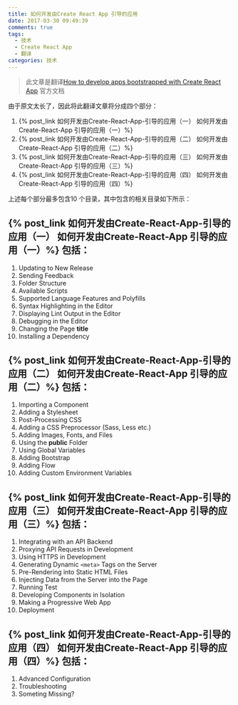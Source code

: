 ```yaml
---
title: 如何开发由Create React App 引导的应用
date: 2017-03-30 09:49:39
comments: true
tags:
  - 技术
  - Create React App
  - 翻译
categories: 技术
---
```


> 此文章是翻译[How to develop apps bootstrapped with Create React App](https://github.com/facebookincubator/create-react-app/blob/master/packages/react-scripts/template/README.md) 官方文档

由于原文太长了，因此将此翻译文章将分成四个部分：

1. {% post_link 如何开发由Create-React-App-引导的应用（一） 如何开发由Create-React-App 引导的应用（一）%}
2. {% post_link 如何开发由Create-React-App-引导的应用（二） 如何开发由Create-React-App 引导的应用（二）%}
3. {% post_link 如何开发由Create-React-App-引导的应用（三） 如何开发由Create-React-App 引导的应用（三）%}
4. {% post_link 如何开发由Create-React-App-引导的应用（四） 如何开发由Create-React-App 引导的应用（四）%}

上述每个部分最多包含10 个目录，其中包含的相关目录如下所示：

<!--more-->

## {% post_link 如何开发由Create-React-App-引导的应用（一） 如何开发由Create-React-App 引导的应用（一）%} 包括：

1. Updating to New Release
2. Sending Feedback
3. Folder Structure
4. Available Scripts
5. Supported Language Features and Polyfills
6. Syntax Highlighting in the Editor
7. Displaying Lint Output in the Editor
8. Debugging in the Editor
9. Changing the Page **title**
10. Installing a Dependency

## {% post_link 如何开发由Create-React-App-引导的应用（二） 如何开发由Create-React-App 引导的应用（二）%} 包括：

1. Importing a Component
2. Adding a Stylesheet
3. Post-Processing CSS
4. Adding a CSS Preprocessor (Sass, Less etc.)
5. Adding Images, Fonts, and Files
6. Using the **public** Folder
7. Using Global Variables
8. Adding Bootstrap
9. Adding Flow
10. Adding Custom Environment Variables

## {% post_link 如何开发由Create-React-App-引导的应用（三） 如何开发由Create-React-App 引导的应用（三）%} 包括：

1. Integrating with an API Backend
2. Proxying API Requests in Development
3. Using HTTPS in Development
4. Generating Dynamic `<meta>` Tags on the Server
5. Pre-Rendering into Static HTML Files
6. Injecting Data from the Server into the Page
7. Running Test
8. Developing Components in Isolation
9. Making a Progressive Web App
10. Deployment

## {% post_link 如何开发由Create-React-App-引导的应用（四） 如何开发由Create-React-App 引导的应用（四）%} 包括：

1. Advanced Configuration
2. Troubleshooting
3. Someting Missing?

